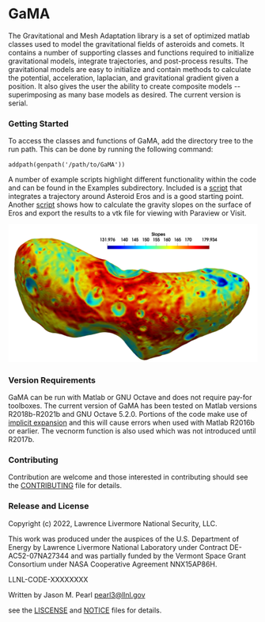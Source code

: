 # GaMA
The Gravitational and Mesh Adaptation library is a set of optimized matlab classes used to model the gravitational fields of asteroids and comets. It contains a number of supporting classes and functions required to initialize gravitational models, integrate trajectories, and post-process results. The gravitational models are easy to initialize and contain methods to calculate the potential, acceleration, laplacian, and gravitational gradient given a position. It also gives the user the ability to create composite models -- superimposing as many base models as desired. The current version is serial. 

### Getting Started
To access the classes and functions of GaMA, add the directory tree to the run path. This can be done by running the following command:

```
addpath(genpath('/path/to/GaMA')) 
```

A number of example scripts highlight different functionality within the code and can be found in the Examples subdirectory. Included is a [script](Examples/GravityModels/TrajectoryIntegration.m) that integrates a trajectory around Asteroid Eros and is a good starting point. Another [script](Examples/GravityModels/ErosSurfaceSlopes.m) shows how to calculate the gravity slopes on the surface of Eros and export the results to a vtk file for viewing with Paraview or Visit.

![Eros Slopes](ErosSlopes.png)


### Version Requirements
GaMA can be run with Matlab or GNU Octave and does not require pay-for toolboxes. The current version of GaMA has been tested on Matlab versions R2018b-R2021b and GNU Octave 5.2.0. Portions of the code make use of [implicit expansion](https://blogs.mathworks.com/loren/2016/10/24/matlab-arithmetic-expands-in-r2016b/) and
this will cause errors when used with Matlab R2016b or earlier. The vecnorm function is also used which was not introduced until R2017b. 

### Contributing
Contribution are welcome and those interested in contributing should see the [CONTRIBUTING](CONTRIBUTING)  file for details.

### Release and License
Copyright (c) 2022, Lawrence Livermore National Security, LLC. 

This work was produced under the auspices of the U.S. Department of Energy by Lawrence Livermore National Laboratory under Contract DE-AC52-07NA27344 and was partially funded by the Vermont Space Grant Consortium under NASA Cooperative Agreement NNX15AP86H.

LLNL-CODE-XXXXXXXX

Written by Jason M. Pearl [pearl3@llnl.gov](mailto:pearl3@llnl.gov)


see the [LISCENSE](LICENSE) and [NOTICE](NOTICE) files for details.
